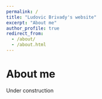 ```yaml
---
permalink: /
title: "Ludovic Brivady's website"
excerpt: "About me"
author_profile: true
redirect_from: 
  - /about/
  - /about.html
---
```


About me
===

Under construction